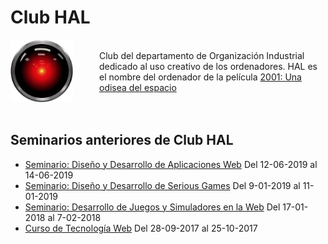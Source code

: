 # Club HAL
      
<img src='images/HAL9000.svg' width='100px' style='float:left; padding-right: 3em' />  
<BR>
Club del departamento de Organizaci&oacute;n Industrial dedicado al uso creativo de los ordenadores.  
HAL es el nombre del ordenador de la película <a href="http://decine21.com/peliculas/2001-una-odisea-del-espacio-7414" >2001: Una odisea del espacio</a>
  <br><br><br>

## Seminarios anteriores de Club HAL

- [Seminario: Diseño y Desarrollo de Aplicaciones Web](2019-06-DisenoYDesarrolloDeAplicacionesWeb) Del 12-06-2019 al 14-06-2019
- [Seminario: Diseño y Desarrollo de Serious Games](2019-01-DisenoYDesarrolloDeSeriousGames) Del 9-01-2019 al 11-01-2019
- [Seminario: Desarrollo de Juegos y Simuladores en la Web](2018-01-DesarrolloDeJuegosYSimuladores) Del 17-01-2018 al 7-02-2018
- [Curso de Tecnología Web](2017-09-TecnologiaWeb) Del 28-09-2017 al 25-10-2017

<style>
  body > div > h1:nth-child(1) {
    display: none;
  }
</style>
